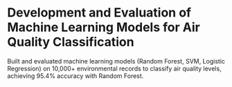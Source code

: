 # Development and Evaluation of Machine Learning Models for Air Quality Classification

Built and evaluated machine learning models  (Random Forest, SVM, Logistic Regression) on  10,000+ environmental records to classify air  quality levels, achieving 95.4% accuracy with  Random Forest.
